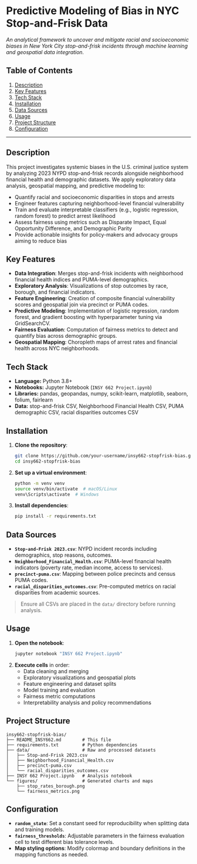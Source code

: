 # Predictive Modeling of Bias in NYC Stop-and-Frisk Data

_An analytical framework to uncover and mitigate racial and socioeconomic biases in New York City stop-and-frisk incidents through machine learning and geospatial data integration._

## Table of Contents

1. [Description](#description)  
2. [Key Features](#key-features)  
3. [Tech Stack](#tech-stack)  
4. [Installation](#installation)  
5. [Data Sources](#data-sources)  
6. [Usage](#usage)  
7. [Project Structure](#project-structure)  
8. [Configuration](#configuration)

---

## Description

This project investigates systemic biases in the U.S. criminal justice system by analyzing 2023 NYPD stop-and-frisk records alongside neighborhood financial health and demographic datasets. We apply exploratory data analysis, geospatial mapping, and predictive modeling to:  

- Quantify racial and socioeconomic disparities in stops and arrests  
- Engineer features capturing neighborhood-level financial vulnerability  
- Train and evaluate interpretable classifiers (e.g., logistic regression, random forest) to predict arrest likelihood  
- Assess fairness using metrics such as Disparate Impact, Equal Opportunity Difference, and Demographic Parity  
- Provide actionable insights for policy-makers and advocacy groups aiming to reduce bias

## Key Features

- **Data Integration**: Merges stop-and-frisk incidents with neighborhood financial health indices and PUMA-level demographics.  
- **Exploratory Analysis**: Visualizations of stop outcomes by race, borough, and financial indicators.  
- **Feature Engineering**: Creation of composite financial vulnerability scores and geospatial join via precinct or PUMA codes.  
- **Predictive Modeling**: Implementation of logistic regression, random forest, and gradient boosting with hyperparameter tuning via GridSearchCV.  
- **Fairness Evaluation**: Computation of fairness metrics to detect and quantify bias across demographic groups.  
- **Geospatial Mapping**: Choropleth maps of arrest rates and financial health across NYC neighborhoods.

## Tech Stack

- **Language:** Python 3.8+  
- **Notebooks:** Jupyter Notebook (`INSY 662 Project.ipynb`)  
- **Libraries:** pandas, geopandas, numpy, scikit-learn, matplotlib, seaborn, folium, fairlearn  
- **Data:** stop-and-frisk CSV, Neighborhood Financial Health CSV, PUMA demographic CSV, racial disparities outcomes CSV

## Installation

1. **Clone the repository**:  
   ```bash
   git clone https://github.com/your-username/insy662-stopfrisk-bias.git
   cd insy662-stopfrisk-bias
   ```
2. **Set up a virtual environment**:  
   ```bash
   python -m venv venv
   source venv/bin/activate  # macOS/Linux
   venv\Scripts\activate  # Windows
   ```
3. **Install dependencies**:  
   ```bash
   pip install -r requirements.txt
   ```

## Data Sources

- **`Stop-and-Frisk 2023.csv`**: NYPD incident records including demographics, stop reasons, outcomes.  
- **`Neighborhood_Financial_Health.csv`**: PUMA-level financial health indicators (poverty rate, median income, access to services).  
- **`precinct-puma.csv`**: Mapping between police precincts and census PUMA codes.  
- **`racial_disparities_outcomes.csv`**: Pre-computed metrics on racial disparities from academic sources.

> Ensure all CSVs are placed in the `data/` directory before running analysis.

## Usage

1. **Open the notebook**:  
   ```bash
   jupyter notebook "INSY 662 Project.ipynb"
   ```
2. **Execute cells** in order:  
   - Data cleaning and merging  
   - Exploratory visualizations and geospatial plots  
   - Feature engineering and dataset splits  
   - Model training and evaluation  
   - Fairness metric computations  
   - Interpretability analysis and policy recommendations

## Project Structure

```
insy662-stopfrisk-bias/
├── README_INSY662.md        # This file
├── requirements.txt         # Python dependencies
├── data/                    # Raw and processed datasets
│   ├── Stop-and-Frisk 2023.csv
│   ├── Neighborhood_Financial_Health.csv
│   ├── precinct-puma.csv
│   └── racial_disparities_outcomes.csv
├── INSY 662 Project.ipynb   # Analysis notebook
└── figures/                 # Generated charts and maps
    ├── stop_rates_borough.png
    └── fairness_metrics.png
```

## Configuration

- **`random_state`**: Set a constant seed for reproducibility when splitting data and training models.  
- **`fairness_thresholds`**: Adjustable parameters in the fairness evaluation cell to test different bias tolerance levels.  
- **Map styling options**: Modify colormap and boundary definitions in the mapping functions as needed.

